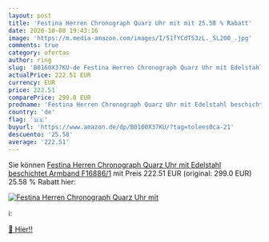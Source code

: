 ```yaml
---
layout: post
title: 'Festina Herren Chronograph Quarz Uhr mit mit 25.58 % Rabatt'
date: 2020-10-08 19:43:16
image: 'https://m.media-amazon.com/images/I/51fYCdTS3zL._SL200_.jpg'
comments: true
category: ofertas
author: ring
slug: 'B0160X37KU-de Festina Herren Chronograph Quarz Uhr mit Edelstahl beschichtet Armband F16886/1'
actualPrice: 222.51 EUR
currency: EUR
price: 222.51
comparePrice: 299.0 EUR
prodname: 'Festina Herren Chronograph Quarz Uhr mit Edelstahl beschichtet Armband F16886/1'
country: 'de'
flag: '🇩🇪'
buyurl: 'https://www.amazon.de/dp/B0160X37KU/?tag=tolees0ca-21'
descuento: '25.58'
average: '222.51'
---
```


Sie können [Festina Herren Chronograph Quarz Uhr mit Edelstahl beschichtet Armband F16886/1](https://www.amazon.de/dp/B0160X37KU/?tag=tolees0ca-21) mit Preis 222.51 EUR (original: 299.0 EUR) 25.58 % Rabatt hier:

[![Festina Herren Chronograph Quarz Uhr mit](https://m.media-amazon.com/images/I/51fYCdTS3zL._SL200_.jpg)](https://www.amazon.de/dp/B0160X37KU/?tag=tolees0ca-21)

ℹ️:


[🛒 Hier!!](https://www.amazon.de/dp/B0160X37KU/?tag=tolees0ca-21)
